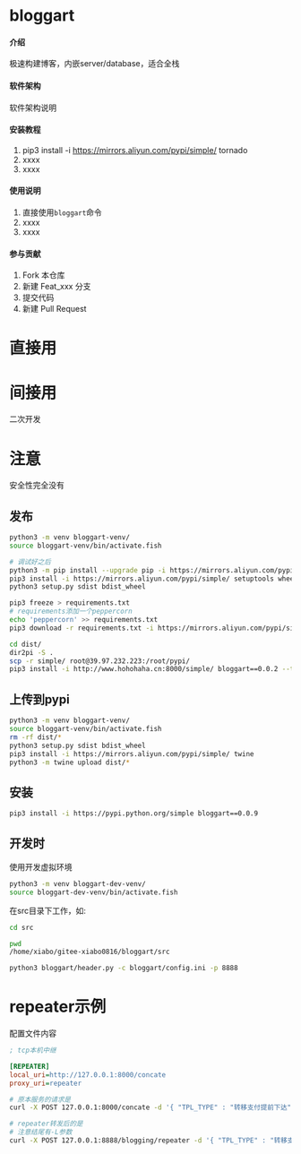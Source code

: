 # bloggart

#### 介绍
极速构建博客，内嵌server/database，适合全栈

#### 软件架构
软件架构说明


#### 安装教程

1.  pip3 install -i https://mirrors.aliyun.com/pypi/simple/ tornado
2.  xxxx
3.  xxxx

#### 使用说明

1.  直接使用`bloggart`命令
2.  xxxx
3.  xxxx

#### 参与贡献

1.  Fork 本仓库
2.  新建 Feat_xxx 分支
3.  提交代码
4.  新建 Pull Request

# 直接用

# 间接用

二次开发

# 注意

安全性完全没有

## 发布

```bash
python3 -m venv bloggart-venv/
source bloggart-venv/bin/activate.fish

# 调试好之后
python3 -m pip install --upgrade pip -i https://mirrors.aliyun.com/pypi/simple/
pip3 install -i https://mirrors.aliyun.com/pypi/simple/ setuptools wheel
python3 setup.py sdist bdist_wheel

pip3 freeze > requirements.txt
# requirements添加一个peppercorn
echo 'peppercorn' >> requirements.txt
pip3 download -r requirements.txt -i https://mirrors.aliyun.com/pypi/simple/ -d dist/

cd dist/
dir2pi -S .
scp -r simple/ root@39.97.232.223:/root/pypi/
pip3 install -i http://www.hohohaha.cn:8000/simple/ bloggart==0.0.2 --trusted-host www.hohohaha.cn
```

## 上传到pypi

```bash
python3 -m venv bloggart-venv/
source bloggart-venv/bin/activate.fish
rm -rf dist/*
python3 setup.py sdist bdist_wheel
pip3 install -i https://mirrors.aliyun.com/pypi/simple/ twine
python3 -m twine upload dist/*
```

## 安装

```bash
pip3 install -i https://pypi.python.org/simple bloggart==0.0.9
```

## 开发时

使用开发虚拟环境
```bash
python3 -m venv bloggart-dev-venv/
source bloggart-dev-venv/bin/activate.fish
```

在src目录下工作，如:
```bash
cd src

pwd
/home/xiabo/gitee-xiabo0816/bloggart/src

python3 bloggart/header.py -c bloggart/config.ini -p 8888
```

# repeater示例


配置文件内容
```ini
; tcp本机中继

[REPEATER]
local_uri=http://127.0.0.1:8000/concate
proxy_uri=repeater
```


```bash
# 原本服务的请求是
curl -X POST 127.0.0.1:8000/concate -d '{ "TPL_TYPE" : "转移支付提前下达", "PRO_START_YEAR" : "2018", "PRO_NAME" : "省财政“三农”转移支付资金", "FISCAL_YEAR" : "2018", "CREATE_TIME" : "2018年6月30日", "EXP_FUNC_CODE" : "农林水支出—农业—其他农业支出（2130199）", "GOV_BGT_ECO_CODE" : "51301-上下级政府间转移性支出", "FOUND_TYPE_CODE" : "一般公共预算", "TP_FUNC_CODE" : "农林水支出—农业—其他农业支出（2130199）", "PRO_PAY_DIC_CODE" : "支出", "POLICY_NAME" : "《财政部关于开展田园综合体建设试点工作的通知》（财办〔2017〕29号）和《关于做好2017年田园综合体试点工作的意见》（财办农〔2017〕71号）", "INCOME_SORT_CODE" : "1100224农村综合改革转移支付收入", "TEMPLATE_ID": "1" }'

# repeater转发后的是
# 注意结尾有-L参数
curl -X POST 127.0.0.1:8888/blogging/repeater -d '{ "TPL_TYPE" : "转移支付提前下达", "PRO_START_YEAR" : "2018", "PRO_NAME" : "省财政“三农”转移支付资金", "FISCAL_YEAR" : "2018", "CREATE_TIME" : "2018年6月30日", "EXP_FUNC_CODE" : "农林水支出—农业—其他农业支出（2130199）", "GOV_BGT_ECO_CODE" : "51301-上下级政府间转移性支出", "FOUND_TYPE_CODE" : "一般公共预算", "TP_FUNC_CODE" : "农林水支出—农业—其他农业支出（2130199）", "PRO_PAY_DIC_CODE" : "支出", "POLICY_NAME" : "《财政部关于开展田园综合体建设试点工作的通知》（财办〔2017〕29号）和《关于做好2017年田园综合体试点工作的意见》（财办农〔2017〕71号）", "INCOME_SORT_CODE" : "1100224农村综合改革转移支付收入", "TEMPLATE_ID": "1" }' -L
```